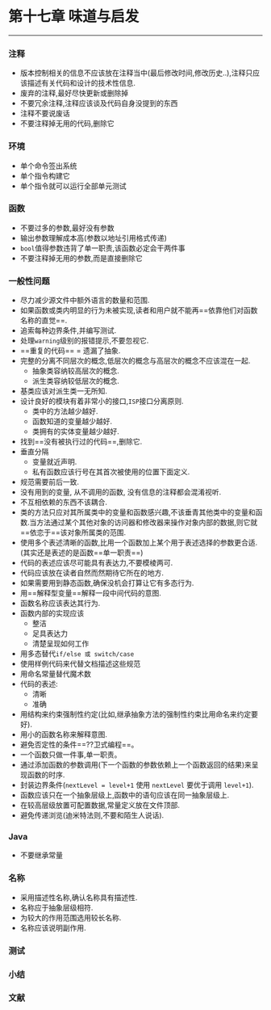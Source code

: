 # 第十七章 味道与启发

---

### 注释

* 版本控制相关的信息不应该放在注释当中(最后修改时间,修改历史..),注释只应该描述有关代码和设计的技术性信息.
* 废弃的注释,最好尽快更新或删除掉
* 不要冗余注释,注释应该谈及代码自身没提到的东西
* 注释不要说废话
* 不要注释掉无用的代码,删除它

### 环境

* 单个命令签出系统
* 单个指令构建它
* 单个指令就可以运行全部单元测试

### 函数

* 不要过多的参数,最好没有参数
* 输出参数理解成本高(参数以地址引用格式传递)
* `bool`值得参数违背了单一职责,该函数必定会干两件事
* 不要注释掉无用的参数,而是直接删除它

### 一般性问题

* 尽力减少源文件中额外语言的数量和范围.
* 如果函数或类内明显的行为未被实现,读者和用户就不能再==依靠他们对函数名称的直觉==.
* 追索每种边界条件,并编写测试.
* 处理`warning`级别的报错提示,不要忽视它.
* ==重复的代码== = 遗漏了抽象.
* 完整的分离不同层次的概念,低层次的概念与高层次的概念不应该混在一起.
	* 抽象类容纳较高层次的概念.
	* 派生类容纳较低层次的概念.
* 基类应该对派生类一无所知.
* 设计良好的模块有着非常小的接口,`ISP`接口分离原则.
	* 类中的方法越少越好.
	* 函数知道的变量越少越好.
	* 类拥有的实体变量越少越好.
* 找到==没有被执行过的代码==,删除它.
* 垂直分隔
	* 变量就近声明.
	* 私有函数应该行号在其首次被使用的位置下面定义.
* 规范需要前后一致.
* 没有用到的变量, 从不调用的函数, 没有信息的注释都会混淆视听.
* 不互相依赖的东西不该耦合.
* 类的方法只应对其所属类中的变量和函数感兴趣,不该垂青其他类中的变量和函数.当方法通过某个其他对象的访问器和修改器来操作对象内部的数据,则它就==依恋于==该对象所属类的范围.
* 使用多个表述清晰的函数,比用一个函数加上某个用于表述选择的参数更合适.(其实还是表述的是函数==单一职责==)
* 代码的表述应该尽可能具有表达力,不要模棱两可.
* 代码应该放在读者自然而然期待它所在的地方.
* 如果需要用到静态函数,确保没机会打算让它有多态行为.
* 用==解释型变量==解释一段中间代码的意图.
* 函数名称应该表达其行为.
* 函数内部的实现应该
	* 整洁
	* 足具表达力
	* 清楚呈现如何工作 
* 用多态替代`if/else 或 switch/case`
* 使用样例代码来代替文档描述这些规范
* 用命名常量替代魔术数
* 代码的表述:
	* 清晰
	* 准确
* 用结构来约束强制性约定(比如,继承抽象方法的强制性约束比用命名来约定要好).
* 用小的函数名称来解释意图.
* 避免否定性的条件==??卫式编程==。
* 一个函数只做一件事,单一职责。
* 通过添加函数的参数调用(下一个函数的参数依赖上一个函数返回的结果)来呈现函数的时序.
* 封装边界条件(`nextLevel = level+1` 使用 `nextLevel` 要优于调用 `level+1`).
* 函数应该只在一个抽象层级上,函数中的语句应该在同一抽象层级上.
* 在较高层级放置可配置数据,常量定义放在文件顶部.
* 避免传递浏览(迪米特法则,不要和陌生人说话).

### Java

* 不要继承常量

### 名称

* 采用描述性名称,确认名称具有描述性.
* 名称应于抽象层级相符.
* 为较大的作用范围选用较长名称.
* 名称应该说明副作用.

### 测试

### 小结

### 文献